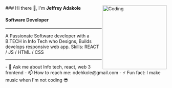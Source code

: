 <img  alt="Coding" align="right" height="200" src="https://blog.zoho.com/wp-content/uploads/2019/05/cliq-projects-integration-blog.gif">
### Hi there 👋, I'm <b text-size='40px'>Jeffrey Adakole</b>

#### Software Developer
<hr/>
A Passionate Software developer with a B.TECH in Info Tech who Designs, Builds develops responsive web app.
Skills:  REACT / JS / HTML / CSS
<hr/>
- 💬 Ask me about Info tech, react, web 3 frontend 
- 📫 How to reach me: odehkole@gmail.com 
- ⚡ Fun fact: I make music when I'm not coding 😎 



